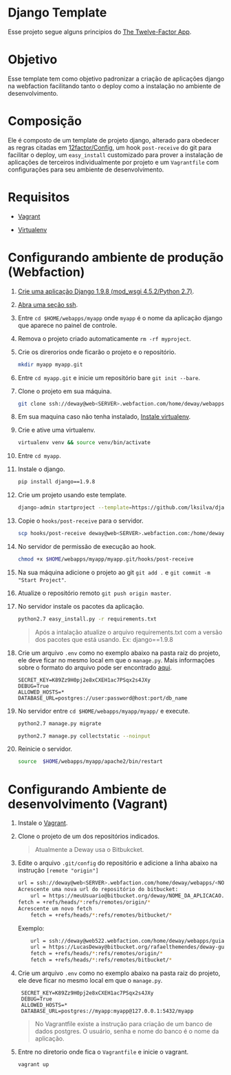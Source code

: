 # Django Template

Esse projeto segue alguns principios do [The Twelve-Factor App](http://12factor.net/pt_br/). 

# Objetivo

Esse template tem como objetivo padronizar a criação de aplicações django na webfaction facilitando tanto o deploy como a instalação no ambiente de desenvolvimento. 

# Composição

Ele é composto de um template de projeto django, alterado para obedecer as regras citadas em [12factor/Config](http://12factor.net/pt_br/config), um hook `post-receive` do git para facilitar o deploy,
um `easy_install` customizado para prover a instalação de aplicações de terceiros individualmente por projeto e um `Vagrantfile` com configurações para seu ambiente de desenvolvimento. 

# Requisitos

- [Vagrant](https://www.vagrantup.com/)

- [Virtualenv](https://virtualenv.pypa.io/en/stable/)

# Configurando ambiente de produção  (Webfaction)

1. [Crie uma aplicação Django 1.9.8 (mod_wsgi 4.5.2/Python 2.7)](https://docs.webfaction.com/software/django/getting-started.html).

2. [Abra uma seção ssh](https://docs.webfaction.com/user-guide/access.html#ssh).

3. Entre `cd $HOME/webapps/myapp` onde `myapp` é o nome da aplicação django que aparece no painel de controle.

4. Remova o projeto criado automaticamente `rm -rf myproject`.

5. Crie os direrorios onde ficarão o projeto e o repositório.

    ```bash
    mkdir myapp myapp.git        
    ```    
6. Entre `cd myapp.git` e inicie um repositório bare `git init --bare`.

7. Clone o projeto em sua máquina.

    ```bash
    git clone ssh://deway@web<SERVER>.webfaction.com/home/deway/webapps/myapp/myapp.git    
    ```    
8. Em sua maquina caso não tenha instalado, [Instale virtualenv](https://virtualenv.pypa.io/en/stable/installation/).

9. Crie e ative uma virtualenv.

    ```bash
    virtualenv venv && source venv/bin/activate    
    ```
10. Entre `cd myapp`.

11. Instale o django.

    ```bash
    pip install django==1.9.8    
    ```
12. Crie um projeto usando este template.
    
    ```bash
    django-admin startproject --template=https://github.com/lksilva/django1.9-template/archive/patch-1.zip --name=Vagrantfile,post-receive myapp .    
    ```
13. Copie o `hooks/post-receive` para o servidor.
    
    ```bash
    scp hooks/post-receive deway@web<SERVER>.webfaction.com:/home/deway/webapps/myapp/myapp.git/hooks    
    ```
14. No servidor de permissão de execução ao hook.
    
    ```bash
    chmod +x $HOME/webapps/myapp/myapp.git/hooks/post-receive    
    ```
15. Na sua máquina adicione o projeto ao git `git add .` e `git commit -m "Start Project"`.

16. Atualize o repositório remoto `git push origin master`.

17. No servidor instale os pacotes da aplicação.

    ```bash
    python2.7 easy_install.py -r requirements.txt   
    ```
    > Após a intalação atualize o arquivo  requirements.txt com a versão dos pacotes que está usando. Ex: django==1.9.8
    
18. Crie um arquivo `.env` como no exemplo abaixo na pasta raiz do projeto, ele deve ficar no mesmo local em que o `manage.py`. Mais informações sobre o formato do arquivo pode ser encontrado [aqui](http://django-environ.readthedocs.io/en/latest/).
    
        SECRET_KEY=K89Zz9H0pj2e8xCXEH1ac7PSqx2s4JXy
        DEBUG=True
        ALLOWED_HOSTS=*
        DATABASE_URL=postgres://user:password@host:port/db_name


19. No servidor entre `cd $HOME/webapps/myapp/myapp/` e execute.

    ```bash    
    python2.7 manage.py migrate 
    
    python2.7 manage.py collectstatic --noinput    
    ```
19. Reinicie o servidor.

    ```bash
    source  $HOME/webapps/myapp/apache2/bin/restart    
    ```


# Configurando  Ambiente de desenvolvimento (Vagrant)


1. Instale o [Vagrant](https://www.vagrantup.com/).

2. Clone o projeto de um dos repositórios indicados. 

    > Atualmente a Deway usa o Bitbukcket.

3. Edite o arquivo `.git/config` do repositório e adicione a linha abaixo na instrução `[remote "origin"]`

    ```bash
    url = ssh://deway@web<SERVER>.webfaction.com/home/deway/webapps/<NOME_DA_APLICACAO>/<NOME_DA_APLICACAO>.git  
    Acrescente uma nova url do repositório do bitbucket:
        url = https://meuUsuario@bitbucket.org/deway/NOME_DA_APLICACAO.git
    fetch = +refs/heads/*:refs/remotes/origin/*
    Acrescente um novo fetch
        fetch = +refs/heads/*:refs/remotes/bitbucket/*
    ```
    Exemplo:
    ```bash
        url = ssh://deway@web522.webfaction.com/home/deway/webapps/guiabase_django/guiabase_django.git
        url = https://LucasDeway@bitbucket.org/rafaelthemendes/deway-guia-base-django.git
        fetch = +refs/heads/*:refs/remotes/origin/*
        fetch = +refs/heads/*:refs/remotes/bitbucket/*
    ```


4. Crie um arquivo `.env` como no exemplo abaixo na pasta raiz do projeto, ele deve ficar no mesmo local em que o `manage.py`. 
    
        SECRET_KEY=K89Zz9H0pj2e8xCXEH1ac7PSqx2s4JXy
        DEBUG=True
        ALLOWED_HOSTS=*
        DATABASE_URL=postgres://myapp:myapp@127.0.0.1:5432/myapp
        
    > No Vagrantfile existe a instrução para criação de um banco de dados postgres. O usuário, senha e nome do banco é o nome da aplicação.

5. Entre no diretorio onde fica o `Vagrantfile` e inicie o vagrant.

    ```bash
    vagrant up    
    ```
        
   
